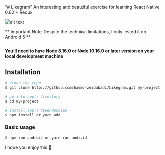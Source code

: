 "# Likegram" 
An interesting and beautiful exercise for learning React Native 0.62 + Redux


![alt text](http://uupload.ir/files/4tm5_ezgif.com-gif-maker.gif)



** Important Note: Despite the technical limitations, I only tested it on Android 5 **


## 

**You’ll need to have Node 8.16.0 or Node 10.16.0 or later version on your local development machine** 

## Installation

``` bash
# clone the repo
$ git clone https://github.com/hamed-zeidabadi/Likegram.git my-project

# go into app's directory
$ cd my-project

# install app's dependencies
$ npm install or yarn add
```

### Basic usage

``` bash
$ npm run android or yarn run android
```


I hope you enjoy this 🖤

